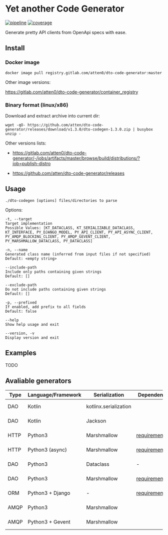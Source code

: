 # Yet another Code Generator

[![pipeline](https://gitlab.com/atten0/dto-code-generator/badges/master/pipeline.svg)](https://gitlab.com/atten0/dto-code-generator/-/pipelines)
[![coverage](https://gitlab.com/atten0/dto-code-generator/badges/master/coverage.svg)](http://www.jacoco.org/jacoco)

Generate pretty API clients from OpenApi specs with ease.

## Install

### Docker image

```
docker image pull registry.gitlab.com/atten0/dto-code-generator:master
```

Other image versions:

https://gitlab.com/atten0/dto-code-generator/container_registry

### Binary format (linux/x86)

Download and extract archive into current dir:

```
wget -qO- https://github.com/atten/dto-code-generator/releases/download/v1.3.0/dto-codegen-1.3.0.zip | busybox unzip -
```

Other versions lists:

- https://gitlab.com/atten0/dto-code-generator/-/jobs/artifacts/master/browse/build/distributions/?job=publish-distro

- https://github.com/atten/dto-code-generator/releases

## Usage

    ./dto-codegen [options] files/directories to parse

Options:

    -t, --target
    Target implementation
    Possible Values: [KT_DATACLASS, KT_SERIALIZABLE_DATACLASS, KT_INTERFACE, PY_DJANGO_MODEL, PY_API_CLIENT, PY_API_ASYNC_CLIENT, PY_AMQP_BLOCKING_CLIENT, PY_AMQP_GEVENT_CLIENT, PY_MARSHMALLOW_DATACLASS, PY_DATACLASS]
    
    -n, --name
    Generated class name (inferred from input files if not specified)
    Default: <empty string>
    
    --include-path
    Include only paths containing given strings
    Default: []
    
    --exclude-path
    Do not include paths containing given strings
    Default: []
    
    -p, --prefixed
    If enabled, add prefix to all fields
    Default: false
    
    --help
    Show help usage and exit
    
    --version, -v
    Display version and exit

## Examples

TODO

## Avaliable generators


| Type | Language/Framework | Serialization         | Dependencies                                                                            | Name                    | Example                                                                                                                                       | Coverage                                                                                                                                                                                                                                                                                                                      |
|------|--------------------|-----------------------|-----------------------------------------------------------------------------------------|-------------------------|-----------------------------------------------------------------------------------------------------------------------------------------------|-------------------------------------------------------------------------------------------------------------------------------------------------------------------------------------------------------------------------------------------------------------------------------------------------------------------------------|
| DAO  | Kotlin             | kotlinx.serialization |                                                                                         | KtSerializableDataclass | [entitiesOutput.kt](src/test/resources/org/codegen/generators/KtSerializableDataclassGenerator/entitiesOutput.kt)                             | [![coverage](https://gitlab.com/atten0/dto-code-generator/badges/master/coverage.svg?job=run-tests-KtSerializableDataclassGenerator)](https://gitlab.com/atten0/dto-code-generator/-/jobs/artifacts/master/browse/generatedCodeTests/KtSerializableDataclassGenerator/htmlcov?job=run-tests-KtSerializableDataclassGenerator) |
| DAO  | Kotlin             | Jackson               |                                                                                         | KtSerializableDataclass | [entitiesOutputJacksonEnabled.kt](src/test/resources/org/codegen/generators/KtSerializableDataclassGenerator/entitiesOutputJacksonEnabled.kt) | [![coverage](https://gitlab.com/atten0/dto-code-generator/badges/master/coverage.svg?job=run-tests-KtSerializableDataclassGenerator)](https://gitlab.com/atten0/dto-code-generator/-/jobs/artifacts/master/browse/generatedCodeTests/KtSerializableDataclassGenerator/htmlcov?job=run-tests-KtSerializableDataclassGenerator) |
| HTTP | Python3            | Marshmallow           | [requirements.txt](generatedCodeTests/PyApiClientGenerator/requirements.txt)            | PyApiClient             | [endpointsOutput.py](src/test/resources/org/codegen/generators/PyApiClientGenerator/endpointsOutput.py)                                       | [![coverage](https://gitlab.com/atten0/dto-code-generator/badges/master/coverage.svg?job=run-tests-PyApiClientGenerator)](https://gitlab.com/atten0/dto-code-generator/-/jobs/artifacts/master/browse/generatedCodeTests/PyApiClientGenerator/htmlcov?job=run-tests-PyApiClientGenerator)                                     |
| HTTP | Python3 (async)    | Marshmallow           | [requirements.txt](generatedCodeTests/PyApiAsyncClientGenerator/requirements.txt)       | PyApiClientAsync        | [endpointsOutput.py](src/test/resources/org/codegen/generators/PyApiAsyncClientGenerator/endpointsOutput.py)                                  | [![coverage](https://gitlab.com/atten0/dto-code-generator/badges/master/coverage.svg?job=run-tests-PyApiAsyncClientGenerator)](https://gitlab.com/atten0/dto-code-generator/-/jobs/artifacts/master/browse/generatedCodeTests/PyApiAsyncClientGenerator/htmlcov?job=run-tests-PyApiAsyncClientGenerator)                      |
| DAO  | Python3            | Dataclass             | -                                                                                       | PyDataclass             | [entitiesOutput.py](src/test/resources/org/codegen/generators/PyDataclassGenerator/entitiesOutput.py)                                         | [![coverage](https://gitlab.com/atten0/dto-code-generator/badges/master/coverage.svg?job=run-tests-PyDataclassGenerator)](https://gitlab.com/atten0/dto-code-generator/-/jobs/artifacts/master/browse/generatedCodeTests/PyDataclassGenerator/htmlcov?job=run-tests-PyDataclassGenerator)                                     |
| DAO  | Python3            | Marshmallow           | [requirements.txt](generatedCodeTests/PyMarshmallowDataclassGenerator/requirements.txt) | PyMarshmallowDataclass  | [entitiesOutput.py](src/test/resources/org/codegen/generators/PyMarshmallowDataclassGenerator/entitiesOutput.py)                              | [![coverage](https://gitlab.com/atten0/dto-code-generator/badges/master/coverage.svg?job=run-tests-PyMarshmallowDataclassGenerator)](https://gitlab.com/atten0/dto-code-generator/-/jobs/artifacts/master/browse/generatedCodeTests/PyMarshmallowDataclassGenerator/htmlcov?job=run-tests-PyMarshmallowDataclassGenerator)    |
| ORM  | Python3 + Django   | -                     | [requirements.txt](generatedCodeTests/PyDjangoModelGenerator/requirements.txt)          | PyDjangoModel           | [entitiesOutput.py](src/test/resources/org/codegen/generators/PyDjangoModelGenerator/entitiesOutput.py)                                       | [![coverage](https://gitlab.com/atten0/dto-code-generator/badges/master/coverage.svg?job=run-tests-PyDjangoModelGenerator)](https://gitlab.com/atten0/dto-code-generator/-/jobs/artifacts/master/browse/generatedCodeTests/PyDjangoModelGenerator/app/migrations?job=run-tests-PyDjangoModelGenerator)                        |
| AMQP | Python3            | Marshmallow           |                                                                                         | PyAmqpBlockingClient    | [endpointsOutput.py](src/test/resources/org/codegen/generators/PyAmqpBlockingClientGenerator/endpointsOutput.py)                              | [![coverage](https://gitlab.com/atten0/dto-code-generator/badges/master/coverage.svg?job=run-tests-PyAmqpBlockingClientGenerator)](https://gitlab.com/atten0/dto-code-generator/-/jobs/artifacts/master/browse/generatedCodeTests/PyAmqpBlockingClientGenerator/htmlcov?job=run-tests-PyAmqpBlockingClientGenerator)          |
| AMQP | Python3 + Gevent   | Marshmallow           |                                                                                         | PyAmqpGeventClient      | [endpointsOutput.py](src/test/resources/org/codegen/generators/PyAmqpGeventClientGenerator/endpointsOutput.py)                                | [![coverage](https://gitlab.com/atten0/dto-code-generator/badges/master/coverage.svg?job=run-tests-PyAmqpGeventClientGenerator)](https://gitlab.com/atten0/dto-code-generator/-/jobs/artifacts/master/browse/generatedCodeTests/PyAmqpGeventClientGenerator/htmlcov?job=run-tests-PyAmqpGeventClientGenerator)                |
